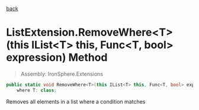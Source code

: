 ﻿

[back](/IronSphere.Extensions/types/ListExtension)

# ListExtension.RemoveWhere&lt;T&gt;(this IList&lt;T&gt; this, Func&lt;T, bool&gt; expression) Method

> Assembly: IronSphere.Extensions

```csharp
public static void RemoveWhere<T>(this IList<T> this, Func<T, bool> expression)
    where T: class;
```

Removes all elements in a list where a condition matches

 